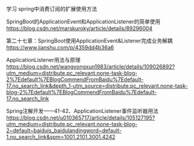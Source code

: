 学习 spring中消费订阅的扩展使用方法

SpringBoot的ApplicationEvent和ApplicationListener的简单使用
https://blog.csdn.net/marskuroky/article/details/89296004 

第二十七章：SpringBoot使用ApplicationEvent&Listener完成业务解耦
https://www.jianshu.com/p/4359dd4b36a6

ApplicationListener用法与原理
https://blog.csdn.net/wangyongxun1983/article/details/109026892?utm_medium=distribute.pc_relevant.none-task-blog-2%7Edefault%7EBlogCommendFromBaidu%7Edefault-17.no_search_link&depth_1-utm_source=distribute.pc_relevant.none-task-blog-2%7Edefault%7EBlogCommendFromBaidu%7Edefault-17.no_search_link


Spring注解开发——41-42、ApplicationListener事件监听器用法
https://blog.csdn.net/u010365717/article/details/105127195?utm_medium=distribute.pc_relevant.none-task-blog-2~default~baidujs_baidulandingword~default-1.no_search_link&spm=1001.2101.3001.4242


